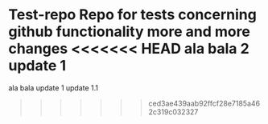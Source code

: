  Test-repo
Repo for tests concerning github functionality
more and more changes
<<<<<<< HEAD
ala bala 2
update 1
=======
ala bala
update 1
update 1.1
>>>>>>> ced3ae439aab92ffcf28e7185a462c319c032327
